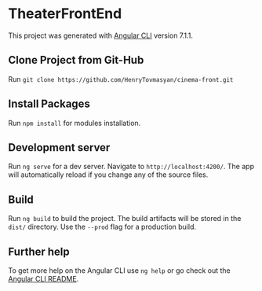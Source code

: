 # TheaterFrontEnd

This project was generated with [Angular CLI](https://github.com/angular/angular-cli) version 7.1.1.

## Clone Project from Git-Hub 
Run `git clone https://github.com/HenryTovmasyan/cinema-front.git`

## Install Packages
Run `npm install` for modules installation.  

## Development server

Run `ng serve` for a dev server. Navigate to `http://localhost:4200/`. The app will automatically reload if you change any of the source files.

## Build

Run `ng build` to build the project. The build artifacts will be stored in the `dist/` directory. Use the `--prod` flag for a production build.


## Further help

To get more help on the Angular CLI use `ng help` or go check out the [Angular CLI README](https://github.com/angular/angular-cli/blob/master/README.md).
